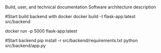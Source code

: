 Build, user, and technical documentation
Software architecture description


#Start build backend with docker
docker build -t flask-app:latest src/backend

docker run -p 5000 flask-app:latest

#Start backend 
pip install -r src/backend/requirements.txt
python src/backend/app.py